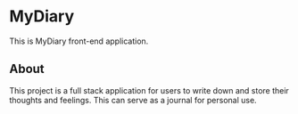 # MyDiary
This is MyDiary front-end application.

## About

This project is a full stack application for users to write down and store their thoughts and feelings. This can serve as a journal for personal use.
